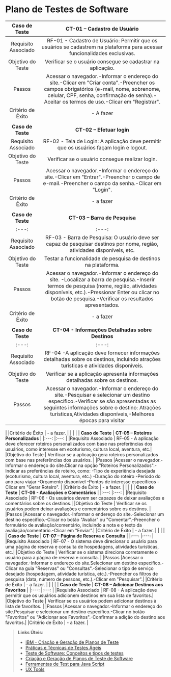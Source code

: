 # Plano de Testes de Software

 
| **Caso de Teste** 	| **CT-01 –  Cadastro de Usuário** 	|
|:---:	|:---:	|
|	Requisito Associado 	|RF-01 - Cadastro de Usuário: Permitir que os usuários se cadastrem na plataforma para acessar funcionalidades exclusivas. |
| Objetivo do Teste 	| Verificar se o usuário consegue se cadastrar na aplicação. |
| Passos 	|Acessar o navegador.-Informar o endereço do site.-Clicar em "Criar conta".-Preencher os campos obrigatórios (e-mail, nome, sobrenome, celular, CPF, senha, confirmação de senha).-Aceitar os termos de uso.-Clicar em "Registrar". |
|Critério de Êxito | - A fazer |
|  	|  	|
| **Caso de Teste** 	| **CT-02 – Efetuar login**	|
|Requisito Associado | RF-02 - Tela de Login: A aplicação deve permitir que os usuários façam login e logout. |
| Objetivo do Teste 	| Verificar se o usuário consegue realizar login. |
| Passos 	| Acessar o navegador.-Informar o endereço do site.-Clicar em "Entrar".-Preencher o campo de e-mail.-Preencher o campo da senha.-Clicar em "Login".|
|Critério de Êxito | - a fazer |
|  	|  	|
| **Caso de Teste** 	| **CT-03 –  Barra de Pesquisa** 	|
|:---:	|:---:	|
|Requisito Associado | RF-03 - Barra de Pesquisa: O usuário deve ser capaz de pesquisar destinos por nome, região, atividades disponíveis, etc.|
|Objetivo do Teste | Testar a funcionalidade de pesquisa de destinos na plataforma. |
|Passos |Acessar o navegador.-Informar o endereço do site. -Localizar a barra de pesquisa.-Inserir termos de pesquisa (nome, região, atividades disponíveis, etc.).-Pressionar Enter ou clicar no botão de pesquisa.-Verificar os resultados apresentados. |
|Critério de Êxito | -  a fazer |
|  	|  	|
| **Caso de Teste** 	| **CT-04 - Informações Detalhadas sobre Destinos** 	|
|:---:	|:---:	|
|Requisito Associado | RF-04 -A aplicação deve fornecer informações detalhadas sobre os destinos, incluindo atrações turísticas e atividades disponíveis.|
|Objetivo do Teste |  Verificar se a aplicação apresenta informações detalhadas sobre os destinos. |
|Passos |Acessar o navegador.-Informar o endereço do site.-Pesquisar e selecionar um destino específico.-Verificar se são apresentadas as seguintes informações sobre o destino: Atrações turísticas,Atividades disponíveis,-Melhores épocas para visitar
|
|Critério de Êxito | -  a fazer. |
|  	|  	|
| **Caso de Teste** 	| **CT-05 – Roteiros Personalizados** 	|
|:---:	|:---:	|
|Requisito Associado | RF-05 - A aplicação deve oferecer roteiros personalizados com base nas preferências dos usuários, como interesse em ecoturismo, cultura local, aventura, etc.|
|Objetivo do Teste |  Verificar se a aplicação gera roteiros personalizados com base nas preferências dos usuários. |
|Passos |Acessar o navegador.-Informar o endereço do site.Clicar na opção "Roteiros Personalizados".-Indicar as preferências de roteiro, como:
-Tipo de experiência desejada (ecoturismo, cultura local, aventura, etc.)
-Duração do roteiro
-Período do ano para viajar
-Orçamento disponível
-Pontos de interesse específicos
-Clicar em "Gerar Roteiro". |
|Critério de Êxito | -  a fazer. |
|  	|  	|
| **Caso de Teste** 	| **CT-06 - Avaliações e Comentários** 	|
|:---:	|:---:	|
|Requisito Associado | RF-06 - Os usuários devem ser capazes de deixar avaliações e comentários sobre os destinos.|
|Objetivo do Teste |   Verificar se os usuários podem deixar avaliações e comentários sobre os destinos. |
|Passos |Acessar o navegador.-Informar o endereço do site.-Selecionar um destino específico.-Clicar no botão "Avaliar" ou "Comentar".-Preencher o formulário de avaliação/comentário, incluindo a nota e o texto da avaliação/comentário.-Clicar em "Enviar".|
|Critério de Êxito | -  a fazer. |
|  	|  	|
| **Caso de Teste** 	| **CT-07 – Página de Reserva e Consulta** 	|
|:---:	|:---:	|
|Requisito Associado |  RF-07 - O sistema deve direcionar o usuário para uma página de reserva e consulta de hospedagens, atividades turísticas, etc.|
|Objetivo do Teste |  Verificar se o sistema direciona corretamente o usuário para a página de reserva e consulta. |
|Passos |Acessar o navegador.-Informar o endereço do site.Selecionar um destino específico.-Clicar na guia "Reservas" ou "Consultas".-Selecionar o tipo de serviço desejado (hospedagem, atividade turística, etc.).-Preencher os filtros de pesquisa (data, número de pessoas, etc.).-Clicar em "Pesquisar".|
|Critério de Êxito | -  a fazer. |
|  	|  	|
| **Caso de Teste** 	| **CT-08 – Adicionar Destinos aos Favoritos** 	|
|:---:	|:---:	|
|Requisito Associado |  RF-08 - A aplicação deve permitir que os usuários adicionem destinos em sua lista de favoritos.|
|Objetivo do Teste |  Verificar se os usuários podem adicionar destinos à lista de favoritos. |
|Passos |Acessar o navegador.-Informar o endereço do site.Pesquisar e selecionar um destino específico.-Clicar no botão "Favoritos" ou "Adicionar aos Favoritos".-Confirmar a adição do destino aos favoritos.|
|Critério de Êxito | -  a fazer. |


> **Links Úteis**:
> - [IBM - Criação e Geração de Planos de Teste](https://www.ibm.com/developerworks/br/local/rational/criacao_geracao_planos_testes_software/index.html)
> - [Práticas e Técnicas de Testes Ágeis](http://assiste.serpro.gov.br/serproagil/Apresenta/slides.pdf)
> -  [Teste de Software: Conceitos e tipos de testes](https://blog.onedaytesting.com.br/teste-de-software/)
> - [Criação e Geração de Planos de Teste de Software](https://www.ibm.com/developerworks/br/local/rational/criacao_geracao_planos_testes_software/index.html)
> - [Ferramentas de Test para Java Script](https://geekflare.com/javascript-unit-testing/)
> - [UX Tools](https://uxdesign.cc/ux-user-research-and-user-testing-tools-2d339d379dc7)
